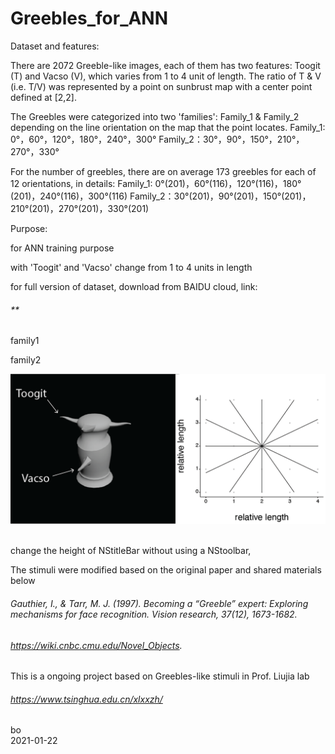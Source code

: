 # Greebles_for_ANN

Dataset and features:

There are 2072 Greeble-like images, each of them has two features: Toogit (T) and Vacso (V), which varies from 1 to 4 unit of length. The ratio of T & V (i.e. T/V) was represented by a point on sunbrust map with a center point defined at [2,2].

The Greebles were categorized into two 'families': Family_1 & Family_2 depending on the line orientation on the map that the point locates.
Family_1: 0°，60°，120°，180°，240°，300°
Family_2：30°，90°，150°，210°，270°，330°

For the number of greebles, there are on average 173 greebles for each of 12 orientations, in details:
Family_1: 0°(201)，60°(116)，120°(116)，180°(201)，240°(116)，300°(116)
Family_2：30°(201)，90°(201)，150°(201)，210°(201)，270°(201)，330°(201)

Purpose:

for ANN training purpose

with 'Toogit' and 'Vacso' change from 1 to 4 units in length

for full version of dataset, download from BAIDU cloud, link:
###### **




family1 <br />

family2 <br />


![alt tag](https://github.com/ZHANGneuro/Greebles_for_ANN/blob/master/Greebles_for_ANN/illustrator_figure-01.png)
<br /><br />

change the height of NStitleBar without using a NStoolbar,<br />


The stimuli were modified based on the original paper and shared materials below 
###### *Gauthier, I., & Tarr, M. J. (1997). Becoming a “Greeble” expert: Exploring mechanisms for face recognition. Vision research, 37(12), 1673-1682.*
###### *https://wiki.cnbc.cmu.edu/Novel_Objects.*

This is a ongoing project based on Greebles-like stimuli in Prof. Liujia lab
###### *https://www.tsinghua.edu.cn/xlxxzh/*

bo <br />
2021-01-22
